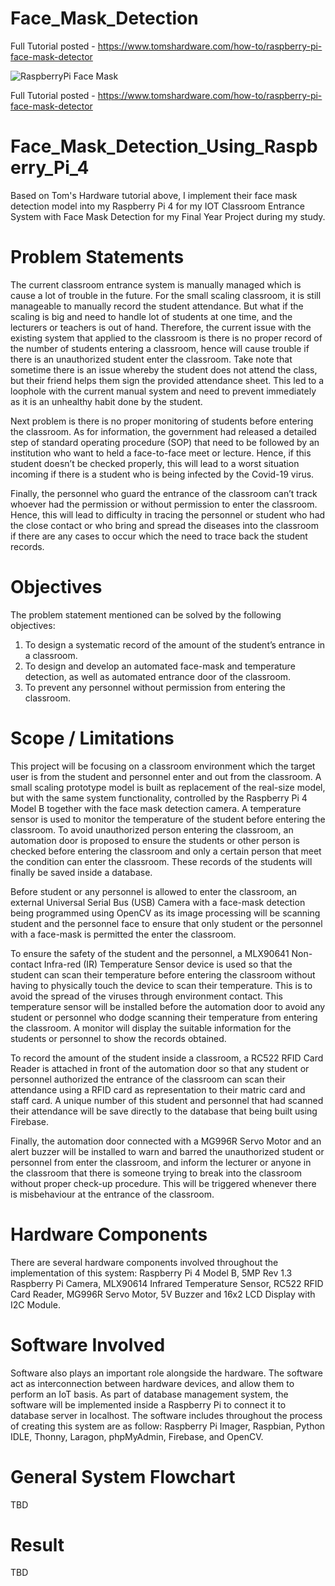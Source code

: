 # Face_Mask_Detection
Full Tutorial posted - https://www.tomshardware.com/how-to/raspberry-pi-face-mask-detector

![RaspberryPi Face Mask](https://github.com/carolinedunn/Face_Mask_Detection/blob/main/maskon-maskoff.png)

Full Tutorial posted - https://www.tomshardware.com/how-to/raspberry-pi-face-mask-detector

# Face_Mask_Detection_Using_Raspberry_Pi_4
Based on Tom's Hardware tutorial above, I implement their face mask detection model into my Raspberry Pi 4 for my IOT Classroom Entrance System with Face Mask Detection for my Final Year Project during my study.

# Problem Statements

The current classroom entrance system is manually managed which is cause a lot of trouble in the future. For the small scaling classroom, it is still manageable to manually record the student attendance. But what if the scaling is big and need to handle lot of students at one time, and the lecturers or teachers is out of hand. Therefore, the current issue with the existing system that applied to the classroom is there is no proper record of the number of students entering a classroom, hence will cause trouble if there is an unauthorized student enter the classroom. Take note that sometime there is an issue whereby the student does not attend the class, but their friend helps them sign the provided attendance sheet. This led to a loophole with the current manual system and need to prevent immediately as it is an unhealthy habit done by the student.

Next problem is there is no proper monitoring of students before entering the classroom. As for information, the government had released a detailed step of standard operating procedure (SOP) that need to be followed by an institution who want to held a face-to-face meet or lecture. Hence, if this student doesn’t be checked properly, this will lead to a worst situation incoming if there is a student who is being infected by the Covid-19 virus.

Finally, the personnel who guard the entrance of the classroom can’t track whoever had the permission or without permission to enter the classroom. Hence, this will lead to difficulty in tracing the personnel or student who had the close contact or who bring and spread the diseases into the classroom if there are any cases to occur which the need to trace back the student records.

# Objectives

The problem statement mentioned can be solved by the following objectives:
1. To design a systematic record of the amount of the student’s entrance in a classroom.
2. To design and develop an automated face-mask and temperature detection, as well as automated entrance door of the classroom.
3. To prevent any personnel without permission from entering the classroom.

# Scope / Limitations

This project will be focusing on a classroom environment which the target user is from the student and personnel enter and out from the classroom. A small scaling prototype model is built as replacement of the real-size model, but with the same system functionality, controlled by the Raspberry Pi 4 Model B together with the face mask detection camera. A temperature sensor is used to monitor the temperature of the student before entering the classroom. To avoid unauthorized person entering the classroom, an automation door is proposed to ensure the students or other person is checked before entering the classroom and only a certain person that meet the condition can enter the classroom. These records of the students will finally be saved inside a database.

Before student or any personnel is allowed to enter the classroom, an external Universal Serial Bus (USB) Camera with a face-mask detection being programmed using OpenCV as its image processing will be scanning student and the personnel face to ensure that only student or the personnel with a face-mask is permitted the enter the classroom.

To ensure the safety of the student and the personnel, a MLX90641 Non-contact Infra-red (IR) Temperature Sensor device is used so that the student can scan their temperature before entering the classroom without having to physically touch the device to scan their temperature. This is to avoid the spread of the viruses through environment contact. This temperature sensor will be installed before the automation door to avoid any student or personnel who dodge scanning their temperature from entering the classroom. A monitor will display the suitable information for the students or personnel to show the records obtained.

To record the amount of the student inside a classroom, a RC522 RFID Card Reader is attached in front of the automation door so that any student or personnel authorized the entrance of the classroom can scan their attendance using a RFID card as representation to their matric card and staff card. A unique number of this student and personnel that had scanned their attendance will be save directly to the database that being built using Firebase.

Finally, the automation door connected with a MG996R Servo Motor and an alert buzzer will be installed to warn and barred the unauthorized student or personnel from enter the classroom, and inform the lecturer or anyone in the classroom that there is someone trying to break into the classroom without proper check-up procedure. This will be triggered whenever there is misbehaviour at the entrance of the classroom.

# Hardware Components

There are several hardware components involved throughout the implementation of this system: Raspberry Pi 4 Model B, 5MP Rev 1.3 Raspberry Pi Camera, MLX90614 Infrared Temperature Sensor, RC522 RFID Card Reader, MG996R Servo Motor, 5V Buzzer and 16x2 LCD Display with I2C Module.

# Software Involved

Software also plays an important role alongside the hardware.  The software act as interconnection between hardware devices, and allow them to perform an IoT basis. As part of database management system, the software will be implemented inside a Raspberry Pi to connect it to database server in localhost. The software includes throughout the process of creating this system are as follow:  Raspberry Pi Imager, Raspbian, Python IDLE, Thonny, Laragon, phpMyAdmin, Firebase, and OpenCV.

# General System Flowchart

TBD

# Result

TBD
